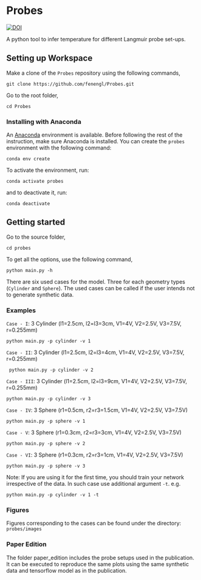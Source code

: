 
<!-- This repository consists of three folders.
Infer_Temp
extrapolation_verification
PTetraProbes

In Infer_Temp the temperature for different Langmuir probe set-ups can be inferred. The probe set ups are in sub-folders. The data is generated with data_gen.py
The versions of the 3 cylinder setup are e.g. called main_3cyl_a.py,  main_3cyl_b.py,  main_3cyl_c.py
They are to infer temperature.
main_3cyl_ne.py is to infer the electron density.
main_3cyl_Vb.py is to infer the floating potential.
The same goes for the 3 spheres and the mNLP folder.

To run the code one can run the main files.  The tensorflow models are saved and used for the run to reproduce the exact figures of the publication. The flags to generate data or train a new tensorflow model can be set from False to True and new data and model will be generated.

The files network_TF_DNN.py is the machine learning network used for Te and Vb inference.
The network_TF_ne.py used for electron temperature.

The noise folder within Infer_Temp shows the different cases with added noise.

In the extrapolation verification folder, Figure 1 of the publication is plotted.

In PTetraProbes, the simulations runs on PTetra are specified. -->

# Probes

[![DOI](https://zenodo.org/badge/448834898.svg)](https://zenodo.org/badge/latestdoi/448834898)

A python tool to infer temperature for different Langmuir probe set-ups.

## Setting up Workspace
Make a clone of the `Probes` repository using the following commands,
```shell
git clone https://github.com/fenengl/Probes.git
```
Go to the root folder,
```shell
cd Probes
```
### Installing with Anaconda

An [Anaconda](www.anaconda.com) environment is available. Before following the rest of the instruction, make sure Anaconda is installed. You can create the `probes` environment with the following command:
```shell
conda env create
```
To activate the environment, run:
```shell
conda activate probes
```
and to deactivate it, run:
```shell
conda deactivate
```
## Getting started
Go to the source folder,
```shell
cd probes
```
To get all the options, use the following command,
```shell
python main.py -h
```
There are six used cases for the model. Three for each geometry types (`Cylinder` and `Sphere`). The used cases can be called if the user intends not to generate synthetic data.
### Examples
 `Case - I`: 3 Cylinder (l1=2.5cm, l2=l3=3cm, V1=4V, V2=2.5V, V3=7.5V, r=0.255mm)
 ```shell
 python main.py -p cylinder -v 1
 ```
 `Case - II`: 3 Cylinder (l1=2.5cm, l2=l3=4cm, V1=4V, V2=2.5V, V3=7.5V, r=0.255mm)
```shell
 python main.py -p cylinder -v 2
 ```
 `Case - III`: 3 Cylinder (l1=2.5cm, l2=l3=9cm, V1=4V, V2=2.5V, V3=7.5V, r=0.255mm)
 ```shell
 python main.py -p cylinder -v 3
 ```
 `Case - IV`: 3 Sphere (r1=0.5cm, r2=r3=1.5cm, V1=4V, V2=2.5V, V3=7.5V)
 ```shell
 python main.py -p sphere -v 1
 ```
 `Case - V`: 3 Sphere (r1=0.3cm, r2=r3=3cm, V1=4V, V2=2.5V, V3=7.5V)
  ```shell
 python main.py -p sphere -v 2
 ```
 `Case - VI`: 3 Sphere (r1=0.3cm, r2=r3=1cm, V1=4V, V2=2.5V, V3=7.5V)
  ```shell
 python main.py -p sphere -v 3
 ```
Note: If you are using it for the first time, you should train your network irrespective of the data. In such case use additional argument `-t`.
e.g.
 ```shell
 python main.py -p cylinder -v 1 -t
 ```
### Figures
Figures corresponding to the cases can be found under the directory: `probes/images`

### Paper Edition
The folder paper_edition includes the probe setups used in the publication. It can be executed to reproduce the same plots using the same synthetic data and tensorflow model as in the publication.
